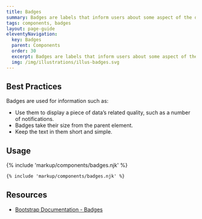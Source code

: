 ```yaml
---
title: Badges
summary: Badges are labels that inform users about some aspect of the data, such as the count of related items.
tags: components, badges
layout: page-guide
eleventyNavigation:
  key: Badges
  parent: Components
  order: 30
  excerpt: Badges are labels that inform users about some aspect of the data, such as the count of related items.
  img: /img/illustrations/illus-badges.svg
---
```

  
## Best Practices

Badges are used for information such as:

- Use them to display a piece of data’s related quality, such as a number of notifications.
- Badges take their size from the parent element.
- Keep the text in them short and simple.

## Usage

{% include 'markup/components/badges.njk' %}

``` html
{% include 'markup/components/badges.njk' %}
```

## Resources
* <a href="https://getbootstrap.com/docs/4.5/components/badge/" target="_blank">Bootstrap Documentation - Badges</a>
